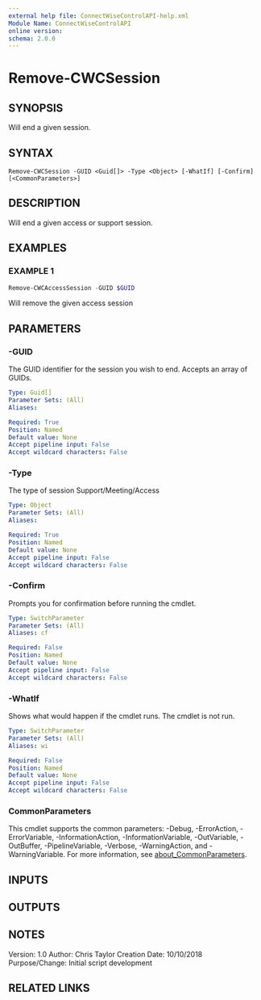 ```yaml
---
external help file: ConnectWiseControlAPI-help.xml
Module Name: ConnectWiseControlAPI
online version:
schema: 2.0.0
---
```


# Remove-CWCSession

## SYNOPSIS
Will end a given session.

## SYNTAX

```
Remove-CWCSession -GUID <Guid[]> -Type <Object> [-WhatIf] [-Confirm] [<CommonParameters>]
```

## DESCRIPTION
Will end a given access or support session.

## EXAMPLES

### EXAMPLE 1
```powershell
Remove-CWCAccessSession -GUID $GUID
```

Will remove the given access session

## PARAMETERS

### -GUID
The GUID identifier for the session you wish to end.
Accepts an array of GUIDs.

```yaml
Type: Guid[]
Parameter Sets: (All)
Aliases:

Required: True
Position: Named
Default value: None
Accept pipeline input: False
Accept wildcard characters: False
```

### -Type
The type of session Support/Meeting/Access

```yaml
Type: Object
Parameter Sets: (All)
Aliases:

Required: True
Position: Named
Default value: None
Accept pipeline input: False
Accept wildcard characters: False
```

### -Confirm
Prompts you for confirmation before running the cmdlet.

```yaml
Type: SwitchParameter
Parameter Sets: (All)
Aliases: cf

Required: False
Position: Named
Default value: None
Accept pipeline input: False
Accept wildcard characters: False
```

### -WhatIf
Shows what would happen if the cmdlet runs. The cmdlet is not run.

```yaml
Type: SwitchParameter
Parameter Sets: (All)
Aliases: wi

Required: False
Position: Named
Default value: None
Accept pipeline input: False
Accept wildcard characters: False
```

### CommonParameters
This cmdlet supports the common parameters: -Debug, -ErrorAction, -ErrorVariable, -InformationAction, -InformationVariable, -OutVariable, -OutBuffer, -PipelineVariable, -Verbose, -WarningAction, and -WarningVariable. For more information, see [about_CommonParameters](http://go.microsoft.com/fwlink/?LinkID=113216).

## INPUTS

## OUTPUTS

## NOTES
Version:        1.0
Author:         Chris Taylor
Creation Date:  10/10/2018
Purpose/Change: Initial script development

## RELATED LINKS
